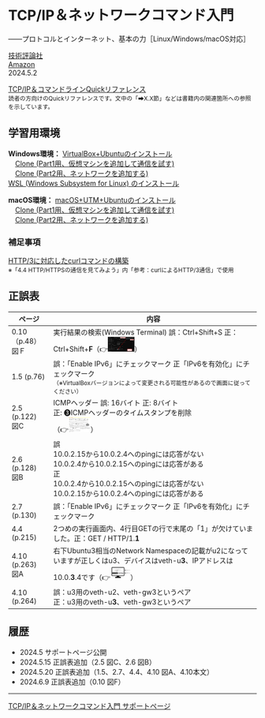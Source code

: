 # TCP/IP＆ネットワークコマンド入門
——プロトコルとインターネット、基本の力［Linux/Windows/macOS対応］

[技術評論社](https://gihyo.jp/book/2024/978-4-297-14132-5/)<br/>
[Amazon](https://www.amazon.co.jp/dp/4297141329/)  
2024.5.2

 [TCP/IP＆コマンドラインQuickリファレンス](https://gihyo.jp/assets/files/book/2024/978-4-297-14132-5/download/TCPIP%EF%BC%86%E3%82%B3%E3%83%9E%E3%83%B3%E3%83%89%E3%83%A9%E3%82%A4%E3%83%B3Quick%E3%83%AA%E3%83%95%E3%82%A1%E3%83%AC%E3%83%B3%E3%82%B9.pdf)<br/>
<small>読者の方向けのQuickリファレンスです。文中の「➡X.X節」などは書籍内の関連箇所への参照を示しています。</small>

## 学習用環境

**Windows環境：**
[VirtualBox+Ubuntuのインストール](howto/install-virtualbox.md)<br/>
　[Clone (Part1用、仮想マシンを追加して通信を試す)](howto/clone1-virtualbox.md)<br/>
　[Clone (Part2用、ネットワークを追加する)](howto/clone2-virtualbox.md)<br/>
[WSL (Windows Subsystem for Linux) のインストール](howto/install-wsl.md)

**macOS環境：**
[macOS+UTM+Ubuntuのインストール](howto/install-utm.md)<br/>
　[Clone (Part1用、仮想マシンを追加して通信を試す)](howto/clone1-utm.md)<br/>
　[Clone (Part2用、ネットワークを追加する)](howto/clone2-utm.md)<br/>

### 補足事項

[HTTP/3に対応したcurlコマンドの構築](howto/curl-http3.md)<br/>
<small>※「4.4 HTTP/HTTPSの通信を見てみよう」内「参考：curlによるHTTP/3通信」で使用</small>

## 正誤表

|ページ|内容|
|-|-|
|0.10（p.48）<br/>図Ｆ|実行結果の検索(Windows Terminal) 誤：Ctrl+Shift+S 正：Ctrl+Shift+<b>F</b>（👉<a href="images/img1717927381.png"><img src="images/img1717927381.png" height="30"></a>）|
|1.5 (p.76)|誤：「Enable IPv6」にチェックマーク 正「IPv6を有効化」にチェックマーク<br/><small>（※VirtualBoxバージョンによって変更される可能性があるので画面に従ってください）</small>|
|2.5 (p.122)<br/>図C|ICMPヘッダー 誤: 16バイト 正: 8バイト<br/>正: ❸ICMPヘッダーのタイムスタンプを削除<br/>（👉<a href="images/img1715741896.png"><img src="images/img1715741896.png" height="30"></a>）|
|2.6 (p.128)<br/>図B|誤<br/>10.0.2.15から10.0.2.4へのpingには応答がない<br/>10.0.2.4から10.0.2.15へのpingには応答がある<br/>正<br/>10.0.2.4から10.0.2.15へのpingには応答がない<br/>10.0.2.15から10.0.2.4へのpingには応答がある|
|2.7 (p.130)|誤：「Enable IPv6」にチェックマーク 正「IPv6を有効化」にチェックマーク|
|4.4 (p.215)|2つめの実行画面内、4行目GETの行で末尾の「1」が欠けていました。正：GET / HTTP/1.<strong>1</strong>|
|4.10 (p.263)<br/>図A|右下Ubuntu3相当のNetwork Namespaceの記載がu2になっていますが正しくはu3、デバイスはveth-u<strong>3</strong>、IPアドレスは10.0.<strong>3</strong>.4です（👉<a href="images/img1716186000.png"><img src="images/img1716186000.png" height="30"></a>）|
|4.10 (p.264)|誤：u3用のveth-u2、veth-gw3というペア<br/>正：u3用のveth-u<strong>3</strong>、veth-gw3というペア|


## 履歴

- 2024.5 サポートページ公開
- 2024.5.15 正誤表追加（2.5 図C、2.6 図B）
- 2024.5.20 正誤表追加（1.5、2.7、4.4、4.10 図A、4.10本文）
- 2024.6.9 正誤表追加（0.10 図F）

----
[TCP/IP＆ネットワークコマンド入門 サポートページ](https://nisim-m.github.io/tcpipcmdbook/)

